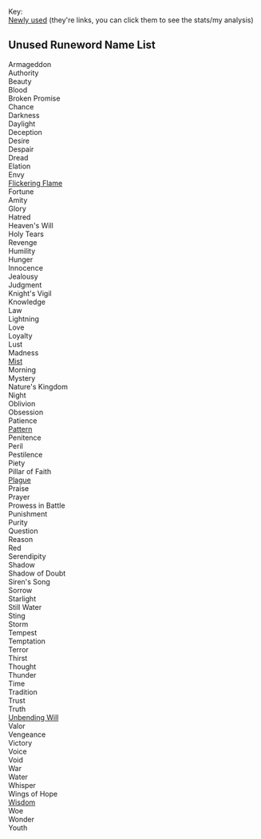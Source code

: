 Key:\
[Newly used](https://github.com/Warren1001/D2RInfo/blob/master/Theorycrafting/Unused_Runeword_Names.md) (they're links, you can click them to see the stats/my analysis)

## Unused Runeword Name List
Armageddon\
Authority\
Beauty\
Blood\
Broken Promise\
Chance\
Darkness\
Daylight\
Deception\
Desire\
Despair\
Dread\
Elation\
Envy\
[Flickering Flame](https://github.com/Warren1001/D2RInfo/blob/master/Theorycrafting/Flickering_Flame.md)\
Fortune\
Amity\
Glory\
Hatred\
Heaven's Will\
Holy Tears\
Revenge\
Humility\
Hunger\
Innocence\
Jealousy\
Judgment\
Knight's Vigil\
Knowledge\
Law\
Lightning\
Love\
Loyalty\
Lust\
Madness\
[Mist](https://github.com/Warren1001/D2RInfo/blob/master/Theorycrafting/Mist.md)\
Morning\
Mystery\
Nature's Kingdom\
Night\
Oblivion\
Obsession\
Patience\
[Pattern](https://github.com/Warren1001/D2RInfo/blob/master/Theorycrafting/Pattern.md)\
Penitence\
Peril\
Pestilence\
Piety\
Pillar of Faith\
[Plague](https://github.com/Warren1001/D2RInfo/blob/master/Theorycrafting/Plague.md)\
Praise\
Prayer\
Prowess in Battle\
Punishment\
Purity\
Question\
Reason\
Red\
Serendipity\
Shadow\
Shadow of Doubt\
Siren's Song\
Sorrow\
Starlight\
Still Water\
Sting\
Storm\
Tempest\
Temptation\
Terror\
Thirst\
Thought\
Thunder\
Time\
Tradition\
Trust\
Truth\
[Unbending Will](https://github.com/Warren1001/D2RInfo/blob/master/Theorycrafting/Unbending_Will.md)\
Valor\
Vengeance\
Victory\
Voice\
Void\
War\
Water\
Whisper\
Wings of Hope\
[Wisdom](https://github.com/Warren1001/D2RInfo/blob/master/Theorycrafting/Wisdom.md)\
Woe\
Wonder\
Youth
